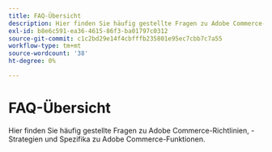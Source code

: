 ```yaml
---
title: FAQ-Übersicht
description: Hier finden Sie häufig gestellte Fragen zu Adobe Commerce-Richtlinien, -Strategien und Spezifika zu Adobe Commerce-Funktionen.
exl-id: b8e6c591-ea36-4615-86f3-ba01797c0312
source-git-commit: c1c2bd29e14f4cbfffb235801e95ec7cbb7c7a55
workflow-type: tm+mt
source-wordcount: '38'
ht-degree: 0%

---
```


# FAQ-Übersicht

Hier finden Sie häufig gestellte Fragen zu Adobe Commerce-Richtlinien, -Strategien und Spezifika zu Adobe Commerce-Funktionen.
